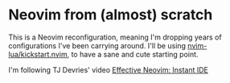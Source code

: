 # Neovim from (almost) scratch

This is a Neovim reconfiguration, meaning I'm dropping years of configurations
I've been carrying around. I'll be using
[nvim-lua/kickstart.nvim](https://github.com/nvim-lua/kickstart.nvim), to have
a sane and cute starting point.

I'm following TJ Devries' video [Effective Neovim: Instant
IDE](https://www.youtube.com/watch?v=stqUbv-5u2s)

